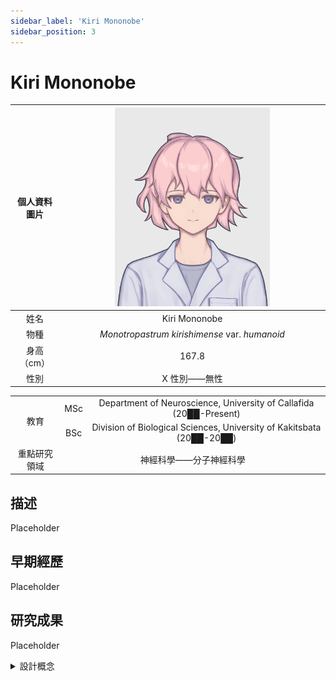```yaml
---
sidebar_label: 'Kiri Mononobe'
sidebar_position: 3
---
```


# Kiri Mononobe

|個人資料圖片|<img src="https://raw.githubusercontent.com/Monoginryoso/ocwiki/f0ebad979b9ee5a66f340073acfc28f7e391fbdd/static/img/mk-profile.svg" width="60%" />|
|:--:|:--:|
|姓名|Kiri Mononobe|
|物種|*Monotropastrum kirishimense* var. *humanoid*|
|身高（cm）|167.8|
|性別|X 性別——無性|
<table>
<tr>
    <td rowspan="2" align="center">教育<br/></td>
    <td align="center">MSc</td>
    <td align="center">Department of Neuroscience, University of Callafida (20██-Present)</td>
</tr>
<tr>
    <td align="center">BSc</td>
    <td align="center">Division of Biological Sciences, University of Kakitsbata (20██-20██)</td>
</tr>
<tr>
    <td align="center">重點研究領域</td>
    <td colspan="2" align="center">神經科學——分子神經科學</td>
</tr>
</table>

## 描述
  Placeholder

## 早期經歷
  Placeholder

## 研究成果
  Placeholder  

<details>
  <summary>設計概念</summary>
  Placeholder
</details>